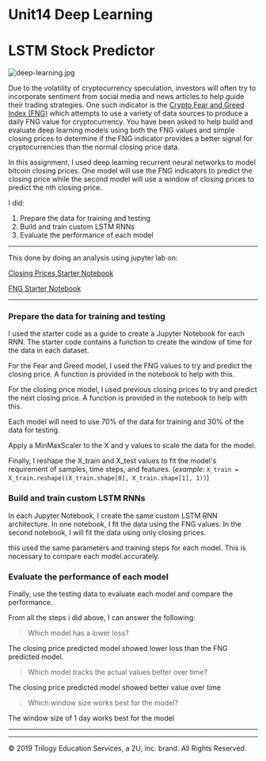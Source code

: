 # Unit14 Deep Learning
# LSTM Stock Predictor

![deep-learning.jpg](Images/deep-learning.jpg)

Due to the volatility of cryptocurrency speculation, investors will often try to incorporate sentiment from social media and news articles to help guide their trading strategies. One such indicator is the [Crypto Fear and Greed Index (FNG)](https://alternative.me/crypto/fear-and-greed-index/) which attempts to use a variety of data sources to produce a daily FNG value for cryptocurrency. You have been asked to help build and evaluate deep learning models using both the FNG values and simple closing prices to determine if the FNG indicator provides a better signal for cryptocurrencies than the normal closing price data.

In this assignment, I used deep learning recurrent neural networks to model bitcoin closing prices. One model will use the FNG indicators to predict the closing price while the second model will use a window of closing prices to predict the nth closing price.

I did:

1. Prepare the data for training and testing
2. Build and train custom LSTM RNNs
3. Evaluate the performance of each model

- - -
This done by doing an analysis using jupyter lab on:

[Closing Prices Starter Notebook]([[Starter_Code/lstm_stock_predictor_closing.ipynb]](https://github.com/Ishafun/Unit14-Deep-Learning/blob/main/Starter_Code/lstm_stock_predictor_closing.ipynb))

[FNG Starter Notebook]([Starter_Code/lstm_stock_predictor_fng.ipynb](https://github.com/Ishafun/Unit14-Deep-Learning/blob/main/Starter_Code/lstm_stock_predictor_fng.ipynb))

- - -


### Prepare the data for training and testing

I used the starter code as a guide to create a Jupyter Notebook for each RNN. The starter code contains a function to create the window of time for the data in each dataset.

For the Fear and Greed model, I used the FNG values to try and predict the closing price. A function is provided in the notebook to help with this.

For the closing price model, I used previous closing prices to try and predict the next closing price. A function is provided in the notebook to help with this.

Each model will need to use 70% of the data for training and 30% of the data for testing.

Apply a MinMaxScaler to the X and y values to scale the data for the model.

Finally, I reshape the X_train and X_test values to fit the model's requirement of samples, time steps, and features. (*example:* `X_train = X_train.reshape((X_train.shape[0], X_train.shape[1], 1))`)

### Build and train custom LSTM RNNs

In each Jupyter Notebook, I create the same custom LSTM RNN architecture. In one notebook, I fit the data using the FNG values. In the second notebook, I will fit the data using only closing prices.

this used the same parameters and training steps for each model. This is necessary to compare each model accurately.

### Evaluate the performance of each model

Finally, use the testing data to evaluate each model and compare the performance.

From all the steps i did above, I can answer the following:

> Which model has a lower loss?

The closing price predicted model showed  lower loss than the FNG predicted model. 



> Which model tracks the actual values better over time?

The closing price predicted model showed better value over time 


> Which window size works best for the model?

The window size of 1 day works best for the model
- - -


- - -

© 2019 Trilogy Education Services, a 2U, Inc. brand. All Rights Reserved.
 

